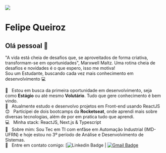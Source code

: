 <img width="auto" src="https://github.com/tgmarinho/tgmarinho/blob/master/banner.png">


# Felipe Queiroz

## Olá pessoal 👋
"A vida está cheia de desafios que, se aproveitados de forma criativa, transformam-se em oportunidades", Marxwell Maltz.
Uma rotina cheia de desafios e novidades é o que espero, isso me motiva!
<br/> Sou um Estudante, buscando cada vez mais conhecimento em desenvolvimento :computer:

 :rocket:  &nbsp; Estou em busca da primeira oportunidade em desenvolvimento, seja como **Estágio** ou até mesmo **Volutário**. Tudo que gere conhecimento é bem vindo.
 <br/> :purple_heart: &nbsp; Atualmente estudo e desenvolvo projetos em Front-end usando ReactJS
 <br/> :blush: &nbsp; Participei de dois bootcamps da **Rocketseat**, onde aprendi mais sobre diversas tecnologias, além de por em pratica tudo que aprendi.
 <br/> :computer: &nbsp; Minha stack: ReactJS, Next.js & Typescript
 <br/> 💬  &nbsp; Sobre mim: Sou Tec em TI com enfâse em Automação Industrial (IMD-UFRN) e hoje estou no 3º período de Análise e Desenvolvimento de Sistemas.
 <br/> :email: &nbsp; Entre em contato comigo: [![Linkedin Badge](https://img.shields.io/badge/-FelipeQueiroz-blue?style=flat-square&logo=Linkedin&logoColor=white&link=https:https://www.linkedin.com/in/felipe-queiroz-384b13187/) 
| 
[![Gmail Badge](https://img.shields.io/badge/-uluizfelipe@gmail.com-c14438?style=flat-square&logo=Gmail&logoColor=white&link=mailto:uluizfelipe@gmail.com)](mailto:uluizfelipe@gmail.com)
